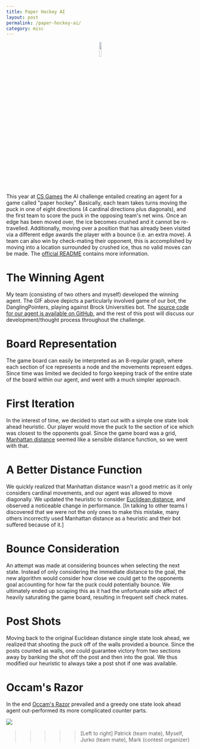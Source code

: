 ```yaml
---
title: Paper Hockey AI
layout: post
permalink: /paper-hockey-ai/
category: misc
---
```


<div align="center">
<img src="{{site.file}}/images/paperhockey.gif" width="10%">
</div>

This year at [CS Games](http://2017.csgames.org/) the AI challenge entailed
creating an agent for a game called "paper hockey".  Basically, each team takes
turns moving the puck in one of eight directions (4 cardinal directions plus
diagonals), and the first team to score the puck in the opposing team's net wins.
Once an edge has been moved over, the ice becomes crushed and it cannot be re-travelled.
Additionally, moving over a position that has already been visited via a different
edge awards the player with a bounce (i.e. an extra move).  A team can also win
by check-mating their opponent, this is accomplished by moving into a location
surrounded by crushed ice, thus no valid moves can be made.  The
[official README](https://github.com/Marx314/csgames_2017_ai/blob/bc9c20150b7fcb989f0117f7ccae7b017badc3bf/readme/readme-en.md)
contains more information.

# The Winning Agent

My team (consisting of two others and myself) developed the winning agent.
The GIF above depicts a particularly involved game of our bot, the DanglingPointers,
playing against Brock Universities bot.  The
[source code for our agent is available on GitHub](https://github.com/Quinny/CSGames2017AIWinner),
and the rest of this post will discuss our development/thought process throughout
the challenge.

# Board Representation

The game board can easily be interpreted as an 8-regular graph, where each section
of ice represents a node and the movements represent edges.  Since time was limited
we decided to forgo keeping track of the entire state of the board within our agent,
and went with a much simpler approach.

# First Iteration

In the interest of time, we decided to start out with a simple one state look ahead
heuristic.  Our player would move the puck to the section of ice which was closest
to the opponents goal.  Since the game board was a grid,
[Manhattan distance](https://en.wiktionary.org/wiki/Manhattan_distance) seemed
like a sensible distance function, so we went with that.

# A Better Distance Function

We quickly realized that Manhattan distance wasn't a good metric as
it only considers cardinal movements, and our agent was allowed to move diagonally.
We updated the heuristic to consider
[Euclidean distance](https://en.wikipedia.org/wiki/Euclidean_distance), and observed 
a noticeable change in performance.  [In talking to other teams I discovered
that we were not the only ones to make this mistake, many others incorrectly
used Manhattan distance as a heuristic and their bot suffered because of it.]

# Bounce Consideration

An attempt was made at considering bounces when selecting the next state.  Instead
of only considering the immediate distance to the goal,
the new algorithm would consider how close we could get to the opponents goal
accounting for how far the puck could potentially bounce.  We ultimately ended
up scraping this as it had the unfortunate side affect of heavily saturating
the game board, resulting in frequent self check mates.

# Post Shots

Moving back to the original Euclidean distance single state look ahead, we
realized that shooting the puck off of the walls provided a bounce.  Since the
posts counted as walls, one could guarantee victory from two sections away by
banking the shot off the post and then into the goal.  We thus modified our
heuristic to always take a post shot if one was available.

# Occam's Razor

In the end [Occam's Razor](https://en.wikipedia.org/wiki/Occam%27s_razor)
prevailed and a greedy one state look ahead agent out-performed its more
complicated counter parts.

<img src="{{site.file}}/images/aiteam.jpg">

> > > > > [Left to right] Patrick (team mate), Myself, Jurko (team mate),
> > > > > Mark (contest organizer)
